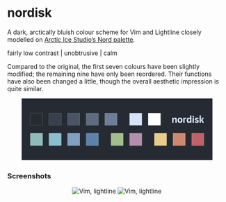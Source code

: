 nordisk
=======

A dark, arctically bluish colour scheme for Vim and Lightline closely modelled on [Arctic Ice Studio’s Nord palette](https://github.com/arcticicestudio/nord).

fairly low contrast | unobtrusive | calm

Compared to the original, the first seven colours have been slightly modified; the remaining nine have only been reordered. Their functions have also been changed a little, though the overall aesthetic impression is quite similar.

<p align="center"><img src="img/nordisk.png" /></p>

### Screenshots

<p align="center">
<img src="https://raw.githubusercontent.com/kamwitsta/nordisk/master/img/vim-1.png" alt="Vim, lightline" width="300px" />
<img src="https://raw.githubusercontent.com/kamwitsta/nordisk/master/img/vim-2.png" alt="Vim, lightline" width="300px" />
</p>
